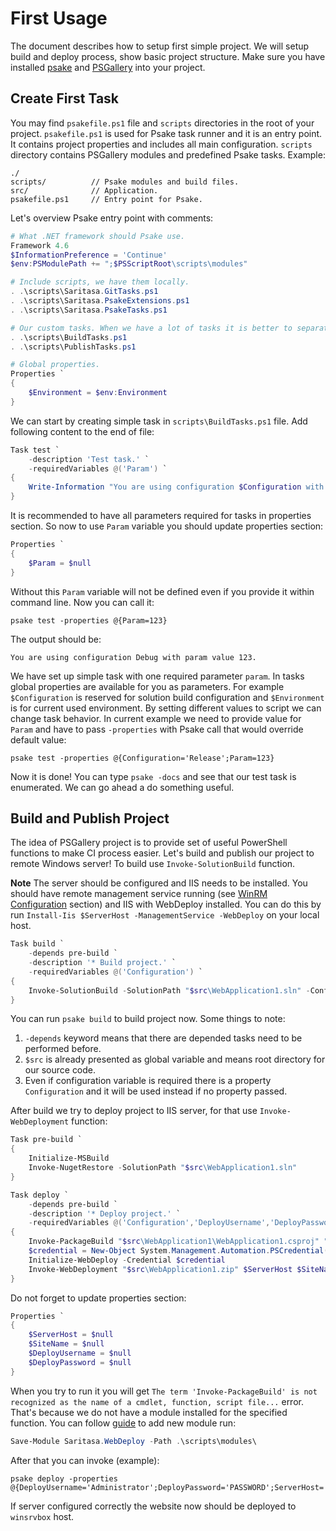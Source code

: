 # First Usage

The document describes how to setup first simple project. We will setup build and deploy process, show basic project structure. Make sure you have installed [psake](https://github.com/psake/psake) and [PSGallery](GettingStarted.md) into your project.

## Create First Task

You may find `psakefile.ps1` file and `scripts` directories in the root of your project. `psakefile.ps1` is used for Psake task runner and it is an entry point. It contains project properties and includes all main configuration. `scripts` directory contains PSGallery modules and predefined Psake tasks. Example:

```
./
scripts/          // Psake modules and build files.
src/              // Application.
psakefile.ps1     // Entry point for Psake.
```

Let's overview Psake entry point with comments:

```powershell
# What .NET framework should Psake use.
Framework 4.6
$InformationPreference = 'Continue'
$env:PSModulePath += ";$PSScriptRoot\scripts\modules"

# Include scripts, we have them locally.
. .\scripts\Saritasa.GitTasks.ps1
. .\scripts\Saritasa.PsakeExtensions.ps1
. .\scripts\Saritasa.PsakeTasks.ps1

# Our custom tasks. When we have a lot of tasks it is better to separate them by files.
. .\scripts\BuildTasks.ps1
. .\scripts\PublishTasks.ps1

# Global properties.
Properties `
{
    $Environment = $env:Environment
}
```

We can start by creating simple task in `scripts\BuildTasks.ps1` file. Add following content to the end of file:

```powershell
Task test `
    -description 'Test task.' `
    -requiredVariables @('Param') `
{
    Write-Information "You are using configuration $Configuration with param value $Param."
}
```

It is recommended to have all parameters required for tasks in properties section. So now to use `Param` variable you should update properties section:

```powershell
Properties `
{
    $Param = $null
}
```

Without this `Param` variable will not be defined even if you provide it within command line. Now you can call it:

```shell
psake test -properties @{Param=123}
```

The output should be:

```
You are using configuration Debug with param value 123.
```

We have set up simple task with one required parameter `param`. In tasks global properties are available for you as parameters. For example `$Configuration` is reserved for solution build configuration and `$Environment` is for current used environment. By setting different values to script we can change task behavior. In current example we need to provide value for `Param` and have to pass `-properties` with Psake call that would override default value:

```shell
psake test -properties @{Configuration='Release';Param=123}
```

Now it is done! You can type `psake -docs` and see that our test task is enumerated. We can go ahead a do something useful.

## Build and Publish Project

The idea of PSGallery project is to provide set of useful PowerShell functions to make CI process easier. Let's build and publish our project to remote Windows server! To build use `Invoke-SolutionBuild` function.

**Note** The server should be configured and IIS needs to be installed. You should have remote management service running (see [WinRM Configuration](https://github.com/Saritasa/dotnet-docs/blob/master/WindowsRemoteAdministration/WinRMConfiguration.md) section) and IIS with WebDeploy installed. You can do this by run `Install-Iis $ServerHost -ManagementService -WebDeploy` on your local host.

```powershell
Task build `
    -depends pre-build `
    -description '* Build project.' `
    -requiredVariables @('Configuration') `
{
    Invoke-SolutionBuild -SolutionPath "$src\WebApplication1.sln" -Configuration $Configuration
}
```

You can run `psake build` to build project now. Some things to note:

1. `-depends` keyword means that there are depended tasks need to be performed before.
2. `$src` is already presented as global variable and means root directory for our source code.
3. Even if configuration variable is required there is a property `Configuration` and it will be used instead if no property passed.

After build we try to deploy project to IIS server, for that use `Invoke-WebDeployment` function:

```powershell
Task pre-build `
{
    Initialize-MSBuild
    Invoke-NugetRestore -SolutionPath "$src\WebApplication1.sln"
}

Task deploy `
    -depends pre-build `
    -description '* Deploy project.' `
    -requiredVariables @('Configuration','DeployUsername','DeployPassword','ServerHost','SiteName') `
{
    Invoke-PackageBuild "$src\WebApplication1\WebApplication1.csproj" "$src\WebApplication1.zip" $Configuration -Precompile $true
    $credential = New-Object System.Management.Automation.PSCredential($DeployUsername, (ConvertTo-SecureString $DeployPassword -AsPlainText -Force))
    Initialize-WebDeploy -Credential $credential
    Invoke-WebDeployment "$src\WebApplication1.zip" $ServerHost $SiteName -Application ''
}
```

Do not forget to update properties section:

```powershell
Properties `
{
    $ServerHost = $null
    $SiteName = $null
    $DeployUsername = $null
    $DeployPassword = $null
}
```

When you try to run it you will get `The term 'Invoke-PackageBuild' is not recognized as the name of a cmdlet, function, script file...` error. That's because we do not have a module installed for the specified function. You can follow [guide](GettingStarted.md) to add new module run:

```powershell
Save-Module Saritasa.WebDeploy -Path .\scripts\modules\
```

After that you can invoke (example):

```shell
psake deploy -properties @{DeployUsername='Administrator';DeployPassword='PASSWORD';ServerHost='winsrvbox';SiteName='WebApp';Configuration='Release'}
```

If server configured correctly the website now should be deployed to `winsrvbox` host.
